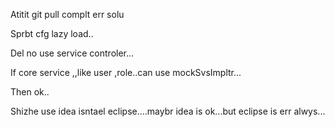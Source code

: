 Atitit git pull complt  err solu

Sprbt cfg lazy load..

Del no use service controler...


If core service ,,like user ,role..can  use mockSvsImpltr...

Then  ok..

Shizhe use idea  isntael  eclipse....maybr idea  is ok...but  eclipse is err alwys...

